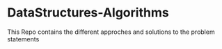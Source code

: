 # DataStructures-Algorithms
This Repo contains the different approches and solutions to the problem statements 
